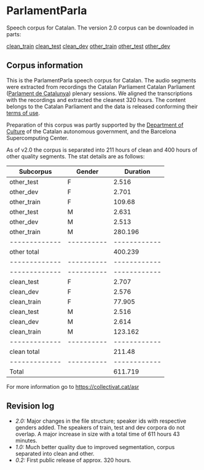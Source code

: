 # ParlamentParla

Speech corpus for Catalan. The version 2.0 corpus can be downloaded in parts:

[clean_train](http://laklak.eu/share/clean_train.tar.gz)
[clean_test](http://laklak.eu/share/clean_test.tar.gz)
[clean_dev](http://laklak.eu/share/clean_dev.tar.gz)
[other_train](http://laklak.eu/share/other_train.tar.gz)
[other_test](http://laklak.eu/share/other_test.tar.gz)
[other_dev](http://laklak.eu/share/other_dev.tar.gz)

## Corpus information

This is the ParlamentParla speech corpus for Catalan. The audio segments were
extracted from recordings the Catalan Parliament Catalan Parliament 
([Parlament de Catalunya](https://www.parlament.cat/)) plenary sessions. We
aligned the transcriptions with the recordings and extracted the cleanest
320 hours. The content belongs to the Catalan Parliament and the data is 
released conforming their [terms
of use](https://www.parlament.cat/pcat/serveis-parlament/avis-legal/).

Preparation of this corpus was partly supported by the [Department of
Culture](http://cultura.gencat.cat/) of the Catalan autonomous government,
and the Barcelona Supercomputing Center.

As of v2.0 the corpus is separated into 211 hours of clean and 400 hours of
other quality segments. The stat details are as follows:

| Subcorpus   | Gender   |  Duration  |
|-------------|----------|------------|
| other_test  | F        |   2.516    |
| other_dev   | F        |   2.701    |
| other_train | F        |   109.68   |
| other_test  | M        |   2.631    |
| other_dev   | M        |   2.513    |
| other_train | M        |  280.196   |
|-------------|----------|------------|
| other total |          |  400.239   |
|-------------|----------|------------|
|-------------|----------|------------|
| clean_test  | F        |   2.707    |
| clean_dev   | F        |   2.576    |
| clean_train | F        |   77.905   |
| clean_test  | M        |   2.516    |
| clean_dev   | M        |   2.614    |
| clean_train | M        |  123.162   |
|-------------|----------|------------|
| clean total |          |   211.48   |
|-------------|----------|------------|
| Total       |          |  611.719   |

For more information go to <https://collectivat.cat/asr>

## Revision log

* _2.0:_ Major changes in the file structure; speaker ids with respective
genders added. The speakers of train, test and dev corpora do not overlap.
A major increase in size with a total time of 611 hours 43 minutes.
* _1.0:_ Much better quality due to improved segmentation, corpus separated
into clean and other.
* _0.2:_ First public release of approx. 320 hours.
